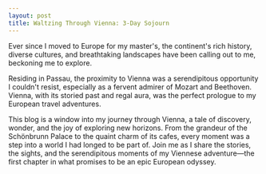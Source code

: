 ```yaml
---
layout: post
title: Waltzing Through Vienna: 3-Day Sojourn
---
```


Ever since I moved to Europe for my master's, the continent's rich history, diverse cultures, and breathtaking landscapes have been calling out to me, beckoning me to explore.

Residing in Passau, the proximity to Vienna was a serendipitous opportunity I couldn't resist, especially as a fervent admirer of Mozart and Beethoven. Vienna, with its storied past and regal aura, was the perfect prologue to my European travel adventures.

This blog is a window into my journey through Vienna, a tale of discovery, wonder, and the joy of exploring new horizons. From the grandeur of the Schönbrunn Palace to the quaint charm of its cafes, every moment was a step into a world I had longed to be part of. Join me as I share the stories, the sights, and the serendipitous moments of my Viennese adventure—the first chapter in what promises to be an epic European odyssey.
